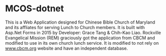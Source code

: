 # MCOS-dotnet
This is a Web Application designed for Chinese Bible Church of Maryland and its affliates for serving Lunch to Church members.
It is built with Asp.Net Forms in 2015 by Developer: Grace Tang & Chih-Kao Liao. 
Rockville Evangelical Mission (REM) graciously got the application from CBCM and modified to use in its own church lunch service.
It is modified to not rely on www.cbcm.org website and have an independent database.  
